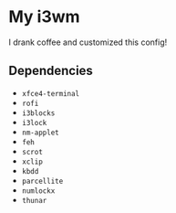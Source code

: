 # My i3wm
I drank coffee and customized this config!

## Dependencies
* `xfce4-terminal`
* `rofi`
* `i3blocks`
* `i3lock`
* `nm-applet`
* `feh`
* `scrot`
* `xclip`
* `kbdd`
* `parcellite`
* `numlockx`
* `thunar`
